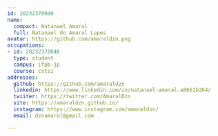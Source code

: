 ```yaml
---
id: 20232370040
name:
  compact: Natanael Amaral
  full: Natanael do Amaral Lopes
avatar: https://github.com/amaraldzn.png
occupations:
- id: 20232370040
  type: student
  campus: ifpb-jp
  course: cstsi
addresses:
  github: https://github.com/amaraldzn
  linkedin: https://www.linkedin.com/in/natanael-amaral-a8661b264/
  twiiter: https://twitter.com/AmaralDzn
  site: https://amaraldzn.github.io/
  instagram: https://www.instagram.com/amaraldsn/
  email: dznamaral@gmail.com

---
```

